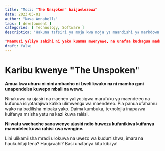 ```yaml
---
title: "Mosi: "The Unspoken" haijaelezewa"
date: 2023-05-01
author: "Nova Annabella"
tags: [ development ]
categories: [ Technology, Software ]
description: "Hakuna tafsiri ya moja kwa moja ya maandishi ya markdown kwa lugha ya Kiswahili. Napenda nitafsirie maandishi haya kwa mujibu wa maana yake:

"Maamuzi yaliyo sahihi ni yako kuamua mwenyewe, na unafaa kuchagua mada za kuzungumzia na pia unafaa kuepuka baadhi ya mada.""
draft: false
---
```



# Karibu kwenye "The Unspoken"

**Amua kwa uhuru ni nini ambacho ni kweli kwako na ni mambo gani unapendelea kuwepo mbali na wewe.**

Ninakuwa na ujasiri na maeneo yaliyopigwa marufuku ya maendeleo na kufunua isiyotarajiwa katika ulimwengu wa maendeleo. Pia panua ufahamu wako na badilisha mipaka yako. Daima kumbuka, teknolojia inapaswa kuifanya maisha yetu na kazi kuwa rahisi.

**Ni watu wachache sana wenye ujasiri ndio huweza kufanikiwa kuifanya maendeleo kuwa rahisi kwa wengine.**

Lini ulikamilisha mradi uliokuwa na uwezo wa kudumishwa, imara na haukuhitaji tena? Haujawahi? Basi unafanya kitu kibaya!
